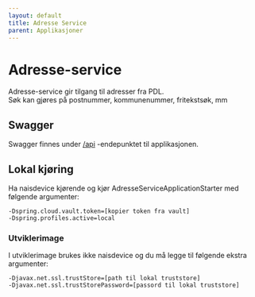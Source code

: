 ```yaml
---
layout: default
title: Adresse Service
parent: Applikasjoner
---
```


# Adresse-service
Adresse-service gir tilgang til adresser fra PDL.  
Søk kan gjøres på postnummer, kommunenummer, fritekstsøk, mm
 
## Swagger
Swagger finnes under [/api](https://testnav-adresse-service.dev.intern.nav.no/swagger) -endepunktet til applikasjonen.

## Lokal kjøring
Ha naisdevice kjørende og kjør AdresseServiceApplicationStarter med følgende argumenter:
```
-Dspring.cloud.vault.token=[kopier token fra vault]
-Dspring.profiles.active=local
```

### Utviklerimage
I utviklerimage brukes ikke naisdevice og du må legge til følgende ekstra argumenter:
```
-Djavax.net.ssl.trustStore=[path til lokal truststore]
-Djavax.net.ssl.trustStorePassword=[passord til lokal truststore]
```
